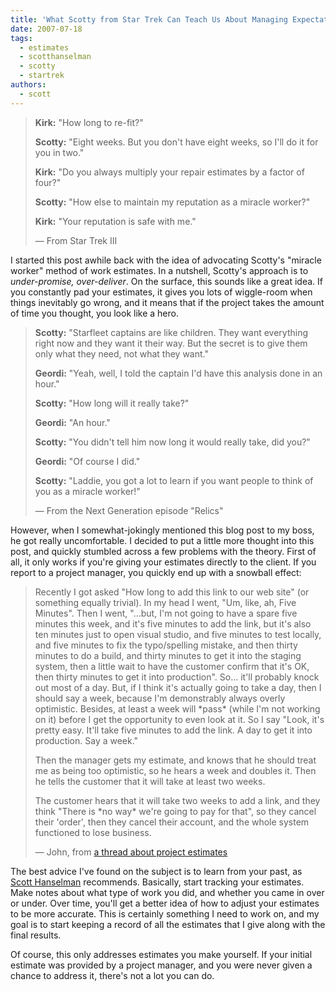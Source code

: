 ```yaml
---
title: 'What Scotty from Star Trek Can Teach Us About Managing Expectations'
date: 2007-07-18
tags:
  - estimates
  - scotthanselman
  - scotty
  - startrek
authors:
  - scott
---
```


> **Kirk:** "How long to re-fit?"
>
> **Scotty:** "Eight weeks. But you don't have eight weeks, so I'll do it for you in two."
>
> **Kirk:** "Do you always multiply your repair estimates by a factor of four?"
>
> **Scotty:** "How else to maintain my reputation as a miracle worker?"
>
> **Kirk:** "Your reputation is safe with me."
>
> — From Star Trek III

I started this post awhile back with the idea of advocating Scotty's "miracle worker" method of work estimates. In a nutshell, Scotty's approach is to _under-promise, over-deliver_. On the surface, this sounds like a great idea. If you constantly pad your estimates, it gives you lots of wiggle-room when things inevitably go wrong, and it means that if the project takes the amount of time you thought, you look like a hero.

> **Scotty:** "Starfleet captains are like children. They want everything right now and they want it their way. But the secret is to give them only what they need, not what they want."
>
> **Geordi:** "Yeah, well, I told the captain I'd have this analysis done in an hour."
>
> **Scotty:** "How long will it really take?"
>
> **Geordi:** "An hour."
>
> **Scotty:** "You didn't tell him now long it would really take, did you?"
>
> **Geordi:** "Of course I did."
>
> **Scotty:** "Laddie, you got a lot to learn if you want people to think of you as a miracle worker!"
>
> — From the Next Generation episode "Relics"

However, when I somewhat-jokingly mentioned this blog post to my boss, he got really uncomfortable. I decided to put a little more thought into this post, and quickly stumbled across a few problems with the theory. First of all, it only works if you're giving your estimates directly to the client. If you report to a project manager, you quickly end up with a snowball effect:

> Recently I got asked "How long to add this link to our web site" (or something equally trivial). In my head I went, "Um, like, ah, Five Minutes". Then I went, "...but, I'm not going to have a spare five minutes this week, and it's five minutes to add the link, but it's also ten minutes just to open visual studio, and five minutes to test locally, and five minutes to fix the typo/spelling mistake, and then thirty minutes to do a build, and thirty minutes to get it into the staging system, then a little wait to have the customer confirm that it's OK, then thirty minutes to get it into production". So... it'll probably knock out most of a day. But, if I think it's actually going to take a day, then I should say a week, because I'm demonstrably always overly optimistic. Besides, at least a week will \*pass\* (while I'm not working on it) before I get the opportunity to even look at it. So I say "Look, it's pretty easy. It'll take five minutes to add the link. A day to get it into production. Say a week."
>
> Then the manager gets my estimate, and knows that he should treat me as being too optimistic, so he hears a week and doubles it. Then he tells the customer that it will take at least two weeks.
>
> The customer hears that it will take two weeks to add a link, and they think "There is \*no way\* we're going to pay for that", so they cancel their 'order', then they cancel their account, and the whole system functioned to lose business.
>
> — John, from [a thread about project estimates](http://www.pluralsight.com/blogs/craig/archive/2007/05/08/47244.aspx#47269)

The best advice I've found on the subject is to learn from your past, as [Scott Hanselman](http://www.hanselman.com/blog/SoftwareEstimationRememberThatTargetsAreNotEstimates.aspx) recommends. Basically, start tracking your estimates. Make notes about what type of work you did, and whether you came in over or under. Over time, you'll get a better idea of how to adjust your estimates to be more accurate. This is certainly something I need to work on, and my goal is to start keeping a record of all the estimates that I give along with the final results.

Of course, this only addresses estimates you make yourself. If your initial estimate was provided by a project manager, and you were never given a chance to address it, there's not a lot you can do.
